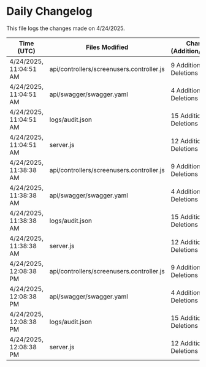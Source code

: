 # Daily Changelog

This file logs the changes made on 4/24/2025.

| Time (UTC)             | Files Modified                    | Changes (Addition/Deletion) |
|------------------------|-----------------------------------|-----------------------------|
| 4/24/2025, 11:04:51 AM | api/controllers/screenusers.controller.js | 9 Additions & 9 Deletions |
| 4/24/2025, 11:04:51 AM | api/swagger/swagger.yaml | 4 Additions & 4 Deletions |
| 4/24/2025, 11:04:51 AM | logs/audit.json | 15 Additions & 15 Deletions |
| 4/24/2025, 11:04:51 AM | server.js | 12 Additions & 12 Deletions |
| 4/24/2025, 11:38:38 AM | api/controllers/screenusers.controller.js | 9 Additions & 9 Deletions|
| 4/24/2025, 11:38:38 AM | api/swagger/swagger.yaml | 4 Additions & 4 Deletions|
| 4/24/2025, 11:38:38 AM | logs/audit.json | 15 Additions & 15 Deletions|
| 4/24/2025, 11:38:38 AM | server.js | 12 Additions & 12 Deletions|
| 4/24/2025, 12:08:38 PM | api/controllers/screenusers.controller.js | 9 Additions & 9 Deletions|
| 4/24/2025, 12:08:38 PM | api/swagger/swagger.yaml | 4 Additions & 4 Deletions|
| 4/24/2025, 12:08:38 PM | logs/audit.json | 15 Additions & 15 Deletions|
| 4/24/2025, 12:08:38 PM | server.js | 12 Additions & 12 Deletions|
